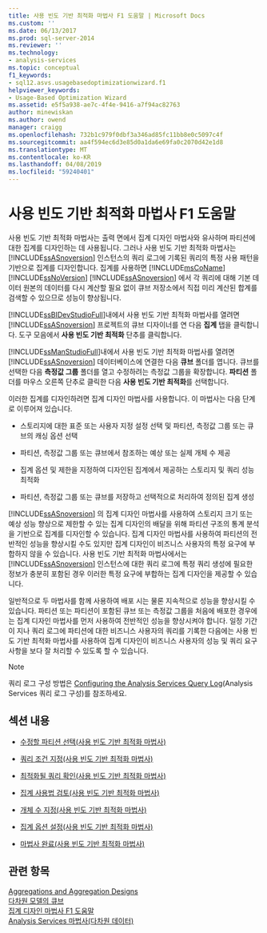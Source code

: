 ```yaml
---
title: 사용 빈도 기반 최적화 마법사 F1 도움말 | Microsoft Docs
ms.custom: ''
ms.date: 06/13/2017
ms.prod: sql-server-2014
ms.reviewer: ''
ms.technology:
- analysis-services
ms.topic: conceptual
f1_keywords:
- sql12.asvs.usagebasedoptimizationwizard.f1
helpviewer_keywords:
- Usage-Based Optimization Wizard
ms.assetid: e5f5a938-ae7c-4f4e-9416-a7f94ac82763
author: minewiskan
ms.author: owend
manager: craigg
ms.openlocfilehash: 732b1c979f0dbf3a346ad85fc11bb8e0c5097c4f
ms.sourcegitcommit: aa4f594ec6d3e85d0a1da6e69fa0c2070d42e1d8
ms.translationtype: MT
ms.contentlocale: ko-KR
ms.lasthandoff: 04/08/2019
ms.locfileid: "59240401"
---
```

# <a name="usage-based-optimization-wizard-f1-help"></a>사용 빈도 기반 최적화 마법사 F1 도움말
  사용 빈도 기반 최적화 마법사는 출력 면에서 집계 디자인 마법사와 유사하며 파티션에 대한 집계를 디자인하는 데 사용됩니다. 그러나 사용 빈도 기반 최적화 마법사는 [!INCLUDE[ssASnoversion](../includes/ssasnoversion-md.md)] 인스턴스의 쿼리 로그에 기록된 쿼리의 특정 사용 패턴을 기반으로 집계를 디자인합니다. 집계를 사용하면 [!INCLUDE[msCoName](../includes/msconame-md.md)] [!INCLUDE[ssNoVersion](../includes/ssnoversion-md.md)] [!INCLUDE[ssASnoversion](../includes/ssasnoversion-md.md)] 에서 각 쿼리에 대해 기본 데이터 원본의 데이터를 다시 계산할 필요 없이 큐브 저장소에서 직접 미리 계산된 합계를 검색할 수 있으므로 성능이 향상됩니다.  
  
 [!INCLUDE[ssBIDevStudioFull](../includes/ssbidevstudiofull-md.md)]내에서 사용 빈도 기반 최적화 마법사를 열려면 [!INCLUDE[ssASnoversion](../includes/ssasnoversion-md.md)] 프로젝트의 큐브 디자이너를 연 다음 **집계** 탭을 클릭합니다. 도구 모음에서 **사용 빈도 기반 최적화** 단추를 클릭합니다.  
  
 [!INCLUDE[ssManStudioFull](../includes/ssmanstudiofull-md.md)]내에서 사용 빈도 기반 최적화 마법사를 열려면 [!INCLUDE[ssASnoversion](../includes/ssasnoversion-md.md)] 데이터베이스에 연결한 다음 **큐브** 폴더를 엽니다. 큐브를 선택한 다음 **측정값 그룹** 폴더를 열고 수정하려는 측정값 그룹을 확장합니다. **파티션** 폴더를 마우스 오른쪽 단추로 클릭한 다음 **사용 빈도 기반 최적화**를 선택합니다.  
  
 이러한 집계를 디자인하려면 집계 디자인 마법사를 사용합니다. 이 마법사는 다음 단계로 이루어져 있습니다.  
  
-   스토리지에 대한 표준 또는 사용자 지정 설정 선택 및 파티션, 측정값 그룹 또는 큐브의 캐싱 옵션 선택  
  
-   파티션, 측정값 그룹 또는 큐브에서 참조하는 예상 또는 실제 개체 수 제공  
  
-   집계 옵션 및 제한을 지정하여 디자인된 집계에서 제공하는 스토리지 및 쿼리 성능 최적화  
  
-   파티션, 측정값 그룹 또는 큐브를 저장하고 선택적으로 처리하여 정의된 집계 생성  
  
 [!INCLUDE[ssASnoversion](../includes/ssasnoversion-md.md)] 의 집계 디자인 마법사를 사용하여 스토리지 크기 또는 예상 성능 향상으로 제한할 수 있는 집계 디자인의 배달을 위해 파티션 구조의 통계 분석을 기반으로 집계를 디자인할 수 있습니다. 집계 디자인 마법사를 사용하여 파티션의 전반적인 성능을 향상시킬 수도 있지만 집계 디자인이 비즈니스 사용자의 특정 요구에 부합하지 않을 수 있습니다. 사용 빈도 기반 최적화 마법사에서는 [!INCLUDE[ssASnoversion](../includes/ssasnoversion-md.md)] 인스턴스에 대한 쿼리 로그에 특정 쿼리 생성에 필요한 정보가 충분히 포함된 경우 이러한 특정 요구에 부합하는 집계 디자인을 제공할 수 있습니다.  
  
 일반적으로 두 마법사를 함께 사용하여 배포 시는 물론 지속적으로 성능을 향상시킬 수 있습니다. 파티션 또는 파티션이 포함된 큐브 또는 측정값 그룹을 처음에 배포한 경우에는 집계 디자인 마법사를 먼저 사용하여 전반적인 성능을 향상시켜야 합니다. 일정 기간이 지나 쿼리 로그에 파티션에 대한 비즈니스 사용자의 쿼리를 기록한 다음에는 사용 빈도 기반 최적화 마법사를 사용하여 집계 디자인이 비즈니스 사용자의 성능 및 쿼리 요구 사항을 보다 잘 처리할 수 있도록 할 수 있습니다.  
  
> [!NOTE]  
>  쿼리 로그 구성 방법은 [Configuring the Analysis Services Query Log](instances/log-operations-in-analysis-services.md?view=sql-server-2014#bkmk_querylog)(Analysis Services 쿼리 로그 구성)를 참조하세요.  
  
## <a name="in-this-section"></a>섹션 내용  
  
-   [수정할 파티션 선택&#40;사용 빈도 기반 최적화 마법사&#41;](select-partitions-to-modify-usage-based-optimization-wizard.md)  
  
-   [쿼리 조건 지정&#40;사용 빈도 기반 최적화 마법사&#41;](specify-query-criteria-usage-based-optimization-wizard.md)  
  
-   [최적화될 쿼리 확인&#40;사용 빈도 기반 최적화 마법사&#41;](review-the-queries-that-will-be-optimized-usage-based-optimization-wizard.md)  
  
-   [집계 사용법 검토&#40;사용 빈도 기반 최적화 마법사&#41;](review-aggregation-usage-usage-based-optimiation-wizard.md)  
  
-   [개체 수 지정&#40;사용 빈도 기반 최적화 마법사&#41;](specify-object-counts-usage-based-optimization-wizard.md)  
  
-   [집계 옵션 설정&#40;사용 빈도 기반 최적화 마법사&#41;](set-aggregation-options-usage-based-optimization-wizard.md)  
  
-   [마법사 완료&#40;사용 빈도 기반 최적화 마법사&#41;](completing-the-wizard-usage-based-optimization-wizard.md)  
  
## <a name="see-also"></a>관련 항목  
 [Aggregations and Aggregation Designs](multidimensional-models-olap-logical-cube-objects/aggregations-and-aggregation-designs.md)   
 [다차원 모델의 큐브](multidimensional-models/cubes-in-multidimensional-models.md)   
 [집계 디자인 마법사 F1 도움말](aggregation-design-wizard-f1-help.md)   
 [Analysis Services 마법사&#40;다차원 데이터&#41;](analysis-services-wizards-multidimensional-data.md)  
  
  
